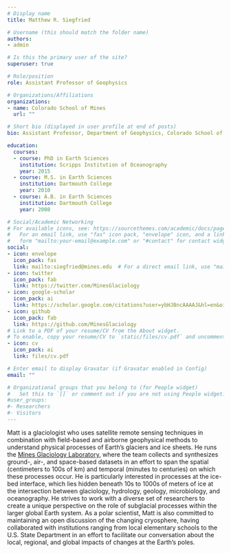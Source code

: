 ```yaml
---
# Display name
title: Matthew R. Siegfried

# Username (this should match the folder name)
authors:
- admin

# Is this the primary user of the site?
superuser: true

# Role/position
role: Assistant Professor of Geophysics

# Organizations/Affiliations
organizations:
- name: Colorado School of Mines
  url: ""

# Short bio (displayed in user profile at end of posts)
bio: Assistant Professor, Department of Geophysics, Colorado School of Mines

education:
  courses:
  - course: PhD in Earth Sciences
    institution: Scripps Institution of Oceanography
    year: 2015
  - course: M.S. in Earth Sciences
    institution: Dartmouth College
    year: 2010
  - course: A.B. in Earth Sciences
    institution: Dartmouth College
    year: 2008

# Social/Academic Networking
# For available icons, see: https://sourcethemes.com/academic/docs/page-builder/#icons
#   For an email link, use "fas" icon pack, "envelope" icon, and a link in the
#   form "mailto:your-email@example.com" or "#contact" for contact widget.
social:
- icon: envelope
  icon_pack: fas
  link: mailto:siegfried@mines.edu  # For a direct email link, use "mailto:test@example.org".
- icon: twitter
  icon_pack: fab
  link: https://twitter.com/MinesGlaciology
- icon: google-scholar
  icon_pack: ai
  link: https://scholar.google.com/citations?user=ybHJBncAAAAJ&hl=en&oi=ao
- icon: github
  icon_pack: fab
  link: https://github.com/MinesGlaciology
# Link to a PDF of your resume/CV from the About widget.
# To enable, copy your resume/CV to `static/files/cv.pdf` and uncomment the lines below.
- icon: cv
  icon_pack: ai
  link: files/cv.pdf

# Enter email to display Gravatar (if Gravatar enabled in Config)
email: ""

# Organizational groups that you belong to (for People widget)
#   Set this to `[]` or comment out if you are not using People widget.
#user_groups:
#- Researchers
#- Visitors
---
```


Matt is a glaciologist who uses satellite remote sensing techniques in combination with field-based and airborne geophysical methods to understand physical processes of Earth’s glaciers and ice sheets. He runs the <a href="https://www.mines.edu/glaciology" target="_blank">Mines Glaciology Laboratory</a>, where the team collects and synthesizes ground-, air-, and space-based datasets in an effort to span the spatial (centimeters to 100s of km) and temporal (minutes to centuries) on which these processes occur. He is particularly interested in processes at the ice-bed interface, which lies hidden beneath 10s to 1000s of meters of ice at the intersection between glaciology, hydrology, geology, microbiology, and oceanography. He strives to work with a diverse set of researchers to create a unique perspective on the role of subglacial processes within the larger global Earth system. As a polar scientist, Matt is also committed to maintaining an open discussion of the changing cryosphere, having collaborated with institutions ranging from local elementary schools to the U.S. State Department in an effort to facilitate our conversation about the local, regional, and global impacts of changes at the Earth’s poles. 
